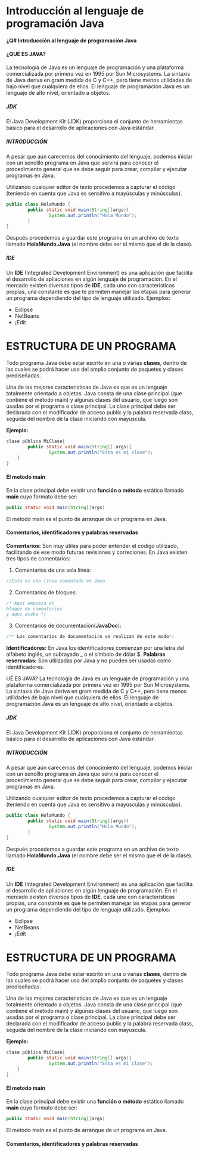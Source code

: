# Introducción al lenguaje de programación Java
#### ¿Q# Introducción al lenguaje de programación Java
#### ¿QUÉ ES JAVA?
La tecnología de Java es un lenguaje de programación y una plataforma comercializada por primera vez en 1995 por Sun Microsystems.
La sintaxis de Java deriva en gram medida de C y C++, pero tiene menos utilidades de bajo nivel que cualquiera de ellos. El lenguaje de programación Java es un lenguaje de alto nivel, orientado a objetos.
##### JDK
El Java Development Kit (JDK) proporciona el conjunto de herramientas básico para el desarrollo de aplicaciones con Java estándar.
##### INTRODUCCIÓN
A pesar que aún carecemos del conocimiento del lenguaje, podemos iniciar con un sencillo programa en Java que servirá para conocer el procedimiento general que se debe seguir para crear, compilar y ejecutar programas en Java.

Utilizando cualquier editor de texto procedemos a capturar el código (teniendo en cuenta que Java es sensitivo a mayúsculas y minúsculas).
```java
public class HolaMundo {
		public static void main(String[]args){
				System.out.println("Hola Mundo");
		}
}
```
Después procedemos a guardar este programa en un archivo de texto llamado **HolaMundo.Java** (el nombre debe ser el mismo que el de la clase).
##### IDE
Un **IDE** (Integrated Development Environment) es una aplicación que facilita el desarrollo de apliaciones en algún lenguaje de programación.
En el mercado existen diversos tipos de **IDE**, cada uno con caracteristicas propias, una constante es que te permiten manejar las etapas para generar un programa dependiendo del tipo de lenguaje utilizado.
Ejemplos:
- Eclipse
- NetBeans
- ¡Edit

# ESTRUCTURA DE UN PROGRAMA
Todo programa Java debe estar escrito en una o varias **clases**, dentro de las cuales se podrá hacer uso del amplio conjunto de paquetes y clases prediseñadas.

Una de las mejores caracteristicas de Java es que es un lenguaje totalmente orientado a objetos.
Java consta de una clase principal (que contiene el metodo main) y algunas clases del usuario, que luego son usadas por el programa o clase principal.
  La clase principal debe ser declarada con el modificador de acceso public y la palabra reservada class, seguida del nombre de la clase iniciando con mayuscula.
  
**Ejemplo:**
```java
clase pública MiClase{
  		public static void main(String[] args){
    			System.out.println("Esta es mi clase");
  	}
}
```
#### El metodo main
En la clase principal debe existir una **función o método**  estático llamado **main** cuyo formato debe ser:
```java
public static void main(String[]args)
```
El metodo main es el punto de arranque de un programa en Java.
#### **Comentarios, identificadores y palabras reservadas**
**Comentarios:** Son muy útiles para poder entender el código utilizado, facilitando de ese modo futuras revisiones y correciones.
En Java existen tres tipos de comentarios:
1. Comentarios de una sola línea:
```java
//Esta es una línea comentada en Java
```
2. Comentarios de bloques:
```java
/* Aquí empieza el
bloque de comentarios
y aqui acaba */
```
3. Comentarios de documentación(**JavaDoc**):
```java
/** Los comentarios de documentación se realizan de este modo*/
```

**Identificadores:** En Java los identificadores comienzan por una letra del alfabeto inglés, un subrayado _ o el símbolo de dólar $.
**Palabras reservadas:** Son utilizadas por Java y no pueden ser usadas como identificadores.

UÉ ES JAVA?
La tecnología de Java es un lenguaje de programación y una plataforma comercializada por primera vez en 1995 por Sun Microsystems.
La sintaxis de Java deriva en gram medida de C y C++, pero tiene menos utilidades de bajo nivel que cualquiera de ellos. El lenguaje de programación Java es un lenguaje de alto nivel, orientado a objetos.
##### JDK
El Java Development Kit (JDK) proporciona el conjunto de herramientas básico para el desarrollo de aplicaciones con Java estándar.
##### INTRODUCCIÓN
A pesar que aún carecemos del conocimiento del lenguaje, podemos iniciar con un sencillo programa en Java que servirá para conocer el procedimiento general que se debe seguir para crear, compilar y ejecutar programas en Java.

Utilizando cualquier editor de texto procedemos a capturar el código (teniendo en cuenta que Java es sensitivo a mayúsculas y minúsculas).
```java
public class HolaMundo {
		public static void main(String[]args){
				System.out.println("Hola Mundo");
		}
}
```
Después procedemos a guardar este programa en un archivo de texto llamado **HolaMundo.Java** (el nombre debe ser el mismo que el de la clase).
##### IDE
Un **IDE** (Integrated Development Environment) es una aplicación que facilita el desarrollo de apliaciones en algún lenguaje de programación.
En el mercado existen diversos tipos de **IDE**, cada uno con caracteristicas propias, una constante es que te permiten manejar las etapas para generar un programa dependiendo del tipo de lenguaje utilizado.
Ejemplos:
- Eclipse
- NetBeans
- ¡Edit

# ESTRUCTURA DE UN PROGRAMA
Todo programa Java debe estar escrito en una o varias **clases**, dentro de las cuales se podrá hacer uso del amplio conjunto de paquetes y clases prediseñadas.

Una de las mejores caracteristicas de Java es que es un lenguaje totalmente orientado a objetos.
Java consta de una clase principal (que contiene el metodo main) y algunas clases del usuario, que luego son usadas por el programa o clase principal.
  La clase principal debe ser declarada con el modificador de acceso public y la palabra reservada class, seguida del nombre de la clase iniciando con mayuscula.
  
**Ejemplo:**
```java
clase pública MiClase{
  		public static void main(String[] args){
    			System.out.println("Esta es mi clase");
  	}
}
```
#### El metodo main
En la clase principal debe existir una **función o método**  estático llamado **main** cuyo formato debe ser:
```java
public static void main(String[]args)
```
El metodo main es el punto de arranque de un programa en Java.
#### Comentarios, identificadores y palabras reservadas
